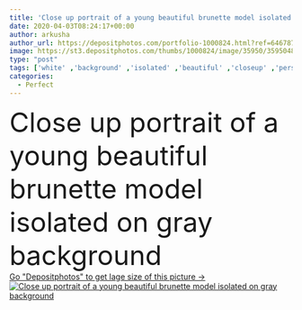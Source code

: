 ```yaml
---
title: 'Close up portrait of a young beautiful brunette model isolated on gray background'
date: 2020-04-03T08:24:17+00:00
author: arkusha
author_url: https://depositphotos.com/portfolio-1000824.html?ref=64678756
image: https://st3.depositphotos.com/thumbs/1000824/image/35950/359504834/api_thumb_450.jpg?forcejpeg=true
type: "post"
tags: ['white' ,'background' ,'isolated' ,'beautiful' ,'closeup' ,'person' ,'studio' ,'one' ,'girl' ,'female' ,'young' ,'beauty' ,'model' ,'nature' ,'fresh' ,'portrait' ,'cute' ,'caucasian' ,'hair' ,'close' ,'head' ,'teenager' ,'youth' ,'face' ,'brunette' ,'european' ,'style' ,'eyes' ,'fashion' ,'gray' ,'calm' ,'wall' ,'clear' ,'pure' ,'woman' ,'clean' ,'shoulders' ,'shoulder' ,'look' ,'perfect' ,'attractive' ,'russian' ,'teen' ,'sensual' ,'16s' ,'close up' ,'make up' ]
categories: 
  - Perfect
---
```

<div aling="center">
            <font size="60"> Close up portrait of a young beautiful brunette model isolated on gray background</font>   
</div>
<div>
    <a href='https://st3.depositphotos.com/thumbs/1000824/image/35950/359504834/api_thumb_450.jpg?forcejpeg=true?ref=64678756' target=_blank > Go "Depositphotos" to get lage size of this picture ->
        <img href='https://st3.depositphotos.com/thumbs/1000824/image/35950/359504834/api_thumb_450.jpg?forcejpeg=true?ref=64678756' src='https://st3.depositphotos.com/1000824/35950/i/950/depositphotos_359504834-stock-photo-close-portrait-young-beautiful-brunette.jpg?forcejpeg=true' alt='Close up portrait of a young beautiful brunette model isolated on gray background' >
    </a>
</div>
